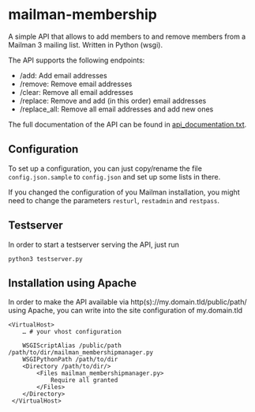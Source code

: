 # mailman-membership

A simple API that allows to add members to and remove members from a Mailman 3 mailing list. Written in Python (wsgi).

The API supports the following endpoints:

  * /add:            Add email addresses
  * /remove:         Remove email addresses
  * /clear:          Remove all email addresses
  * /replace:        Remove and add (in this order) email addresses
  * /replace_all:    Remove all email addresses and add new ones


The full documentation of the API can be found in [api_documentation.txt](api_documentation.txt).

## Configuration

To set up a configuration, you can just copy/rename the file `config.json.sample` to `config.json` and set up some lists in there.

If you changed the configuration of you Mailman installation, you might need to change the parameters `resturl`, `restadmin` and `restpass`.

## Testserver

In order to start a testserver serving the API, just run

    python3 testserver.py

## Installation using Apache

In order to make the API available via http(s)://my.domain.tld/public/path/ using Apache, you can write into the site configuration of my.domain.tld

    <VirtualHost>
        … # your vhost configuration

        WSGIScriptAlias /public/path /path/to/dir/mailman_membershipmanager.py
        WSGIPythonPath /path/to/dir
        <Directory /path/to/dir/>
            <Files mailman_membershipmanager.py>
                Require all granted
            </Files>
        </Directory>
     </VirtualHost>
